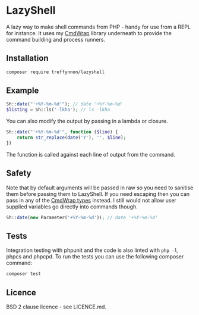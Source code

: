 # LazyShell

A lazy way to make shell commands from PHP - handy for use from a
REPL for instance. It uses my [CmdWrap](https://github.com/treffynnon/CmdWrap)
library underneath to provide the command building and process runners.

## Installation

```bash
composer require treffynnon/lazyshell
```

## Example

```php
Sh::date("'+%Y-%m-%d'"); // date '+%Y-%m-%d'
$listing = Sh::ls('-lkha'); // ls -lkha
```

You can also modify the output by passing in a lambda or closure.

```php
Sh::date("'+%Y-%m-%d'", function ($line) {
    return str_replace(date('Y'), '', $line);
})
```

The function is called against each line of output from the command.

## Safety

Note that by default arguments will be passed in raw so you need to sanitise
them before passing them to LazyShell. If you need escaping then you can
pass in any of the [CmdWrap types](https://github.com/treffynnon/CmdWrap#available-command-line-types)
instead. I still would not allow user supplied variables go directly into commands
though.

```php
Sh::date(new Parameter('+%Y-%m-%d')); // date '+%Y-%m-%d'
```

## Tests

Integration testing with phpunit and the code is also linted with `php -l`, phpcs and phpcpd. To run the
tests you can use the following composer command:

```bash
composer test
```

## Licence

BSD 2 clause licence - see LICENCE.md.

